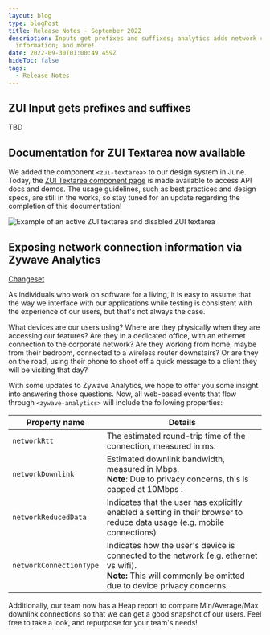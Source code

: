```yaml
---
layout: blog
type: blogPost
title: Release Notes - September 2022
description: Inputs get prefixes and suffixes; analytics adds network connection
  information; and more!
date: 2022-09-30T01:00:49.459Z
hideToc: false
tags:
  - Release Notes
---
```

## ZUI Input gets prefixes and suffixes

TBD

<docs-spacer></docs-spacer>

## Documentation for ZUI Textarea now available

We added the component `<zui-textarea>` to our design system in June. Today, the [ZUI Textarea component page](/design-system/components/textareas/) is made available to access API docs and demos. The usage guidelines, such as best practices and design specs, are still in the works, so stay tuned for an update regarding the completion of this documentation!

![Example of an active ZUI textarea and disabled ZUI textarea](/images/zui-textarea.jpg "Example of an active ZUI textarea and disabled ZUI textarea")

<docs-spacer></docs-spacer>

## Exposing network connection information via Zywave Analytics

[Changeset](https://gitlab.com/zywave/app-platform/devkit/web-sdk/zywave-api-toolkit/-/merge_requests/315/diffs)

As individuals who work on software for a living, it is easy to assume that the way we interface with our applications while testing is consistent with the experience of our users, but that's not always the case.

What devices are our users using? Where are they physically when they are accessing our features? Are they in a dedicated office, with an ethernet connection to the corporate network? Are they working from home, maybe from their bedroom, connected to a wireless router downstairs? Or are they on the road, using their phone to shoot off a quick message to a client they will be visiting that day?

With some updates to Zywave Analytics, we hope to offer you some insight into answering those questions. Now, all web-based events that flow through `<zywave-analytics>` will include the following properties:

| Property name           | Details                                                                                                                                                           |
| ----------------------- | ----------------------------------------------------------------------------------------------------------------------------------------------------------------- |
| `networkRtt`            | The estimated round-trip time of the connection, measured in ms.                                                                                                  |
| `networkDownlink`       | Estimated downlink bandwidth, measured in Mbps. <br> **Note**: Due to privacy concerns, this is capped at 10Mbps         .                                                                                                                   |                                                                             |
| `networkReducedData`    | Indicates that the user has explicitly enabled a setting in their browser to reduce data usage (e.g. mobile connections)                                          |
| `networkConnectionType` | Indicates how the user's device is connected to the network (e.g. ethernet vs wifi).  <br>**Note:** This will commonly be omitted due to device privacy concerns. |

Additionally, our team now has a Heap report to compare Min/Average/Max downlink connections so that we can get a good snapshot of our users. Feel free to take a look, and repurpose for your team's needs!

<!-- TODO @Pat insert screenshot of Heap report + link to report https://heapanalytics.com/app/env/2837777013/graph/chart/Network-Bandwidth-Comparison-Report-2919213/edit/2923472 -->